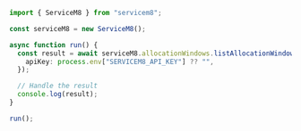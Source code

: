 <!-- Start SDK Example Usage [usage] -->
```typescript
import { ServiceM8 } from "servicem8";

const serviceM8 = new ServiceM8();

async function run() {
  const result = await serviceM8.allocationWindows.listAllocationWindows({
    apiKey: process.env["SERVICEM8_API_KEY"] ?? "",
  });

  // Handle the result
  console.log(result);
}

run();

```
<!-- End SDK Example Usage [usage] -->